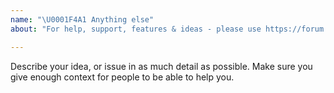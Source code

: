 ```yaml
---
name: "\U0001F4A1 Anything else"
about: "For help, support, features & ideas - please use https://forum.ghost.org \U0001F46B "

---
```


Describe your idea, or issue in as much detail as possible. Make sure you give enough context for people to be able to help you.

